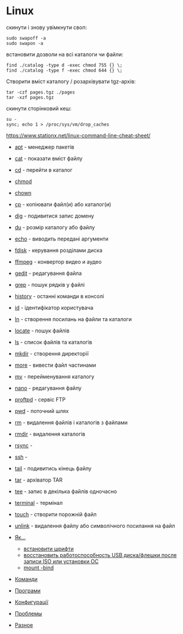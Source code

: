 # Linux

скинути і знову увімкнути своп:
```
sudo swapoff -a
sudo swapon -a
```
встановити дозволи на всі каталоги чи файли:
```
find ./catalog -type d -exec chmod 755 {} \;
find ./catalog -type f -exec chmod 644 {} \;
```
Створити вміст каталогу / розархівувати tgz-архів:
```
tar -czf pages.tgz ./pages
tar -xzf pages.tgz
```
скинути сторінковий кеш:
```
su -
sync; echo 1 > /proc/sys/vm/drop_caches
```

<https://www.stationx.net/linux-command-line-cheat-sheet/>

- [apt](apt)         - менеджер пакетів
- [cat](cat)         - показати вміст файлу
- [cd](cd)           - перейти в каталог
- [chmod](http://ans.kiev.ua/wiki/linux/commands/chmod_chown_r)
- [chown](http://ans.kiev.ua/wiki/linux/commands/chmod_chown)
- [cp](cp)           - копіювати файл(и) або каталог(и)
- [dig](dig)         - подивитися запис домену
- [du](du)           - розмір каталогу або файлу
- [echo](echo)       - виводить передані аргументи
- [fdisk](fdisk)     - керування розділами диска
- [ffmpeg](ffmpeg)   - конвертор видео и аудео
- [gedit](gedit)     - редагування файла
- [grep](grep)       - пошук рядків у файлі
- [history](history) - останні команди в консолі
- [id](id)           - ідентифікатор користувача
- [ln](ln)           - створення посилань на файли та каталоги
- [locate](locate)   - пошук файлів
- [ls](ls)           - список файлів та каталогів
- [mkdir](mkdir)     - створення директорії
- [more](more)       - вивести файл частинами
- [mv](mv)           - перейменування каталогу
- [nano](nano)       - редагування файлу
- [proftpd](proftpd) - сервіс FTP
- [pwd](pwd)         - поточний шлях
- [rm](rm)           - видалення файлів і каталогів з файлами
- [rmdir](rmdir)     - видалення каталогів
- [rsync](rsync)     -
- [ssh](ssh)         -
- [tail](tail)       - подивитись кінець файлу
- [tar](tar)         - архіватор TAR
- [tee](tee)         - запис в декілька файлів одночасно
- [terminal](terminal) - термінал
- [touch](touch)     - створити порожній файл
- [unlink](unlink)   - видалення файлу або символічного посилання на файл

- [Як...](how_to)
  - [встановити шрифти](how_to/install_fonts)
  - [восстановить работоспособность USB диска/флешки после записи ISO или установки ОС](recovery_usbflash)
  - [mount -bind](https://access.redhat.com/documentation/ru-ru/red_hat_enterprise_linux/6/html/global_file_system_2/s1-manage-pathnames)


- [Команди](command)
- [Програми](soft)
- [Конфигурації](config)
- [Проблемы](trouble)
- [Разное](other)
